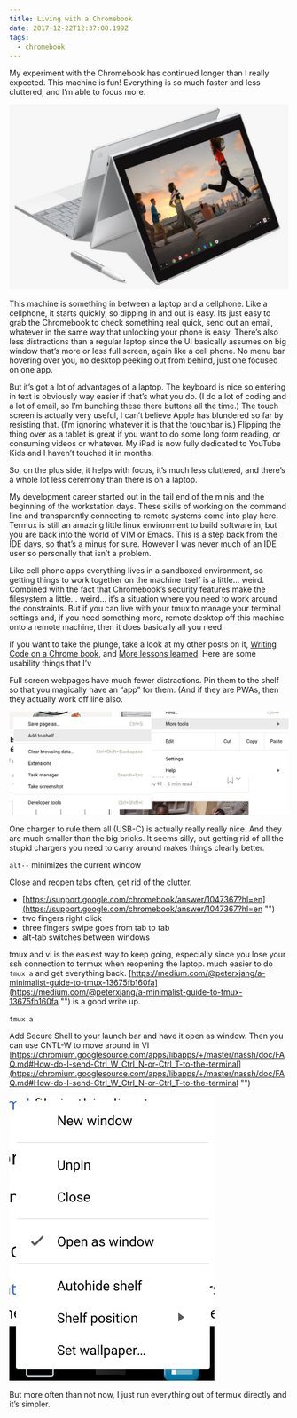 ```yaml
---
title: Living with a Chromebook
date: 2017-12-22T12:37:08.199Z
tags:
  - chromebook
---
```


My experiment with the Chromebook has continued longer than I really expected. This machine is fun! Everything is so much faster and less cluttered, and I’m able to focus more.

<img src="living_with_a_chromebook_1.png" class="img-fluid"/>

This machine is something in between a laptop and a cellphone. Like a cellphone, it starts quickly, so dipping in and out is easy. Its just easy to grab the Chromebook to check something real quick, send out an email, whatever in the same way that unlocking your phone is easy. There’s also less distractions than a regular laptop since the UI basically assumes on big window that’s more or less full screen, again like a cell phone. No menu bar hovering over you, no desktop peeking out from behind, just one focused on one app.

But it’s got a lot of advantages of a laptop. The keyboard is nice so entering in text is obviously way easier if that’s what you do. (I do a lot of coding and a lot of email, so I’m bunching these there buttons all the time.) The touch screen is actually very useful, I can’t believe Apple has blundered so far by resisting that. (I’m ignoring whatever it is that the touchbar is.) Flipping the thing over as a tablet is great if you want to do some long form reading, or consuming videos or whatever. My iPad is now fully dedicated to YouTube Kids and I haven’t touched it in months.

So, on the plus side, it helps with focus, it’s much less cluttered, and there’s a whole lot less ceremony than there is on a laptop.

My development career started out in the tail end of the minis and the beginning of the workstation days. These skills of working on the command line and transparently connecting to remote systems come into play here. Termux is still an amazing little linux environment to build software in, but you are back into the world of VIM or Emacs. This is a step back from the IDE days, so that’s a minus for sure. However I was never much of an IDE user so personally that isn’t a problem.

Like cell phone apps everything lives in a sandboxed environment, so getting things to work together on the machine itself is a little… weird. Combined with the fact that Chromebook’s security features make the filesystem a little… weird… it’s a situation where you need to work around the constraints. But if you can live with your tmux to manage your terminal settings and, if you need something more, remote desktop off this machine onto a remote machine, then it does basically all you need.

If you want to take the plunge, take a look at my other posts on it, [Writing Code on a Chrome book](/articles/2017/writing_code_on_a_chromebook/), and [More lessons learned](/articles/2017/more_lessons_learned_working_on_a_chromebook). Here are some usability things that I’v

Full screen webpages have much fewer distractions. Pin them to the shelf so that you magically have an “app” for them. (And if they are PWAs, then they actually work off line also.

<img src="living_with_a_chromebook_2.png" class="img-fluid">

One charger to rule them all (USB-C) is actually really really nice. And they are much smaller than the big bricks. It seems silly, but getting rid of all the stupid chargers you need to carry around makes things clearly better.

`alt--` minimizes the current window

Close and reopen tabs often, get rid of the clutter.

* [https://support.google.com/chromebook/answer/1047367?hl=en](https://support.google.com/chromebook/answer/1047367?hl=en "")
* two fingers right click
* three fingers swipe goes from tab to tab
* alt-tab switches between windows

tmux and vi is the easiest way to keep going, especially since you lose your ssh connection to termux when reopening the laptop. much easier to do `tmux a` and get everything back. [https://medium.com/@peterxjang/a-minimalist-guide-to-tmux-13675fb160fa](https://medium.com/@peterxjang/a-minimalist-guide-to-tmux-13675fb160fa "") is a good write up.

`tmux a`

Add Secure Shell to your launch bar and have it open as window. Then you can use CNTL-W to move around in VI [https://chromium.googlesource.com/apps/libapps/+/master/nassh/doc/FAQ.md#How-do-I-send-Ctrl_W_Ctrl_N-or-Ctrl_T-to-the-terminal](https://chromium.googlesource.com/apps/libapps/+/master/nassh/doc/FAQ.md#How-do-I-send-Ctrl_W_Ctrl_N-or-Ctrl_T-to-the-terminal "")

<img src='living_with_a_chromebook_3.png' class="img-fluid"/>

But more often than not now, I just run everything out of termux directly and it’s simpler.
